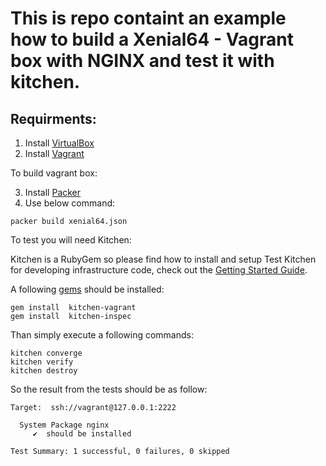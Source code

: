 # This is repo containt an example how to build a Xenial64 - Vagrant box with NGINX and test it with kitchen.

## Requirments:

1.  Install [VirtualBox](https://www.virtualbox.org/wiki/Downloads)
2.  Install [Vagrant](https://www.vagrantup.com)

To build vagrant box:

3.  Install [Packer](http://www.packer.io)
4.  Use below command:
```
packer build xenial64.json
```
To test you will need Kitchen:

Kitchen is a RubyGem so please find how to install and setup Test Kitchen for developing infrastructure code, check out the [Getting Started Guide](http://kitchen.ci/docs/getting-started/).

A following [gems](https://guides.rubygems.org/what-is-a-gem/) should be installed:

```
gem install  kitchen-vagrant
gem install  kitchen-inspec
```
Than simply execute a following commands:

```
kitchen converge
kitchen verify
kitchen destroy
```
So the result from the tests should be as follow:

```
Target:  ssh://vagrant@127.0.0.1:2222

  System Package nginx
     ✔  should be installed

Test Summary: 1 successful, 0 failures, 0 skipped
```
